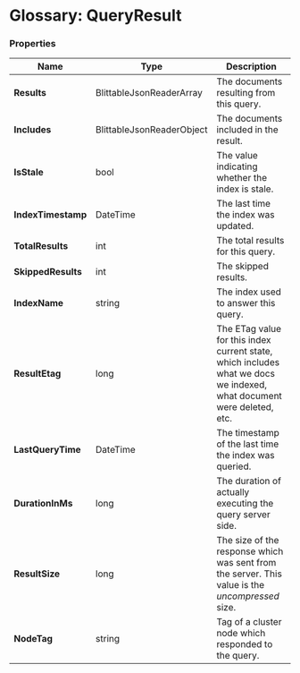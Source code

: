# Glossary: QueryResult

### Properties

| Name | Type | Description |
| ------------- | ------------- | ----- |
| **Results** | BlittableJsonReaderArray | The documents resulting from this query. |
| **Includes** | BlittableJsonReaderObject | The documents included in the result. |
| **IsStale** | bool | The value indicating whether the index is stale. |
| **IndexTimestamp** | DateTime | The last time the index was updated. |
| **TotalResults** | int | The total results for this query. |
| **SkippedResults** | int | The skipped results. |
| **IndexName** | string | The index used to answer this query. |
| **ResultEtag** | long |  The ETag value for this index current state, which includes what we docs we indexed, what document were deleted, etc. |
| **LastQueryTime** | DateTime | The timestamp of the last time the index was queried. |
| **DurationInMs** | long | The duration of actually executing the query server side. |
| **ResultSize** | long | The size of the response which was sent from the server. This value is the _uncompressed_ size.  |
| **NodeTag** | string | Tag of a cluster node which responded to the query.  |
